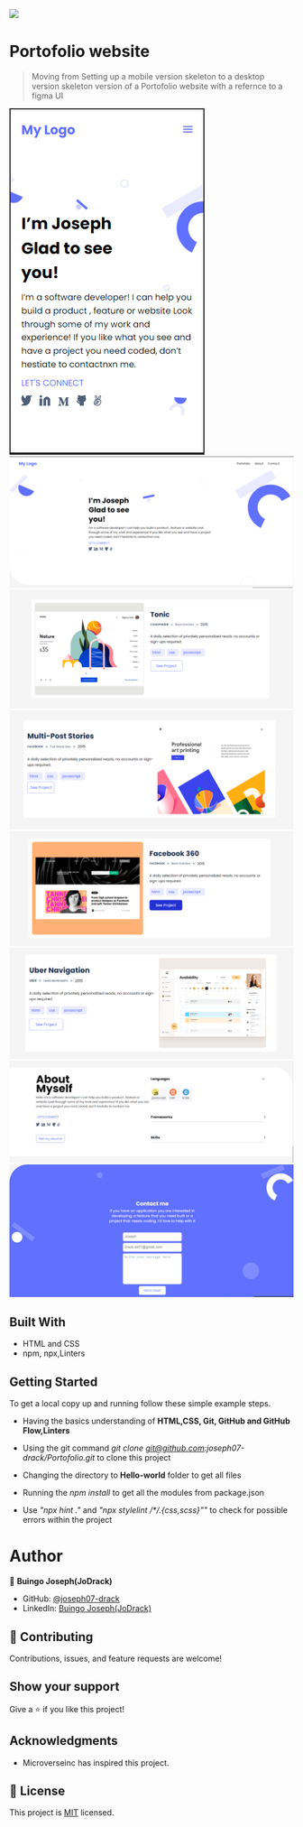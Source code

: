 ![](https://img.shields.io/badge/Microverse-blueviolet)

# Portofolio website

> Moving from Setting up a mobile version skeleton to a desktop version skeleton version of a Portofolio website with a refernce to a figma UI

![screenshot](./app_screenshot.png)
![screenshot](/img/project_screenshot/deskotp-1.png)
![screenshot](/img/project_screenshot/deskotp-2.png)
![screenshot](/img/project_screenshot/deskotp-3.png)
![screenshot](/img/project_screenshot/deskotp-4.png)
![screenshot](/img/project_screenshot/deskotp-5.png)
![screenshot](/img/project_screenshot/deskotp-6.png)
![screenshot](/img/project_screenshot/deskotp-7.png)

## Built With

- HTML and CSS
- npm, npx,Linters

## Getting Started

To get a local copy up and running follow these simple example steps.

- Having the basics understanding of **HTML,CSS, Git, GitHub and GitHub Flow,Linters**

- Using the git command _git clone git@github.com:joseph07-drack/Portofolio.git_ to clone this project

- Changing the directory to **Hello-world** folder to get all files

- Running the _npm install_ to get all the modules from package.json

- Use _"npx hint ."_ and _"npx stylelint /\**/*.{css,scss}""_ to check for possible errors within the project

# Author

👤 **Buingo Joseph(JoDrack)**

- GitHub: [@joseph07-drack](https://github.com/joseph07-drack)
- LinkedIn: [Buingo Joseph(JoDrack)](https://www.linkedin.com/in/joseph-buingo-ab2682225/)

## 🤝 Contributing

Contributions, issues, and feature requests are welcome!

## Show your support

Give a ⭐️ if you like this project!

## Acknowledgments

- Microverseinc has inspired this project.

## 📝 License

This project is [MIT](./MIT.md) licensed.
